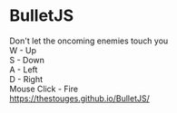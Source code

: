 # BulletJS
Don't let the oncoming enemies touch you
<br/>
W - Up
<br/>
S - Down
<br/>
A - Left
<br/>
D - Right
<br/>
Mouse Click - Fire
<br/>
https://thestouges.github.io/BulletJS/
